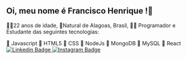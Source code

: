 ## Oi, meu nome é Francisco Henrique !👋

🙋‍♂️22 anos de idade,
🚩Natural de Alagoas, Brasil,
👨‍💻 Programador e Estudante das seguintes tecnologias:

📘 Javascript
📘 HTML5
📘 CSS
📘 NodeJs
📘 MongoDB
📘 MySQL
📘 React
[
![Linkedin Badge](https://img.shields.io/badge/LinkedIn-0077B5?style=for-the-badge&logo=linkedin&logoColor=white&link=https://www.linkedin.com/in/franciscohcdo/) 
](https://www.linkedin.com/in/franciscohcdo/) [![Instagram Badge](https://img.shields.io/badge/Instagram-E4405F?style=for-the-badge&logo=instagram&logoColor=white&link=https://www.instagram.com/fhenriquecdo/) 
](https://www.instagram.com/fhenriquecdo/)
